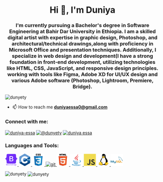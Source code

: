 <h1 align="center">Hi 👋, I'm Duniya</h1>
<h3 align="center">I'm currently pursuing a Bachelor's degree in Software Engineering at Bahir Dar University in Ethiopia. I am a skilled digital artist with expertise in graphic design, Photoshop, and architectural/technical drawings,along with proficiency in Microsoft Office and presentation techniques. Additionally, I specialize in web design and development(I have a strong foundation in front-end development, utilizing technologies like HTML, CSS, JavaScript, and responsive design principles. working with tools like Figma, Adobe XD for UI/UX design and various Adobe software (Photoshop, Lightroom, Premiere, Bridge).</h3>

<p align="left"> <img src="https://komarev.com/ghpvc/?username=dunyety&label=Profile%20views&color=0e75b6&style=flat" alt="dunyety" /> </p>

- 📫 How to reach me **duniyaessa0@gmail.com**

<h3 align="left">Connect with me:</h3>
<p align="left">
<a href="https://linkedin.com/in/duniya-essa" target="blank"><img align="center" src="https://raw.githubusercontent.com/rahuldkjain/github-profile-readme-generator/master/src/images/icons/Social/linked-in-alt.svg" alt="duniya-essa" height="30" width="40" /></a>
<a href="https://instagram.com/@dunyety" target="blank"><img align="center" src="https://raw.githubusercontent.com/rahuldkjain/github-profile-readme-generator/master/src/images/icons/Social/instagram.svg" alt="@dunyety" height="30" width="40" /></a>
<a href="https://www.youtube.com/c/duniya essa" target="blank"><img align="center" src="https://raw.githubusercontent.com/rahuldkjain/github-profile-readme-generator/master/src/images/icons/Social/youtube.svg" alt="duniya essa" height="30" width="40" /></a>
</p>

<h3 align="left">Languages and Tools:</h3>
<p align="left">  <a href="https://getbootstrap.com" target="_blank" rel="noreferrer"> <img src="https://raw.githubusercontent.com/devicons/devicon/master/icons/bootstrap/bootstrap-plain-wordmark.svg" alt="bootstrap" width="40" height="40"/> </a> <a href="https://www.w3schools.com/cpp/" target="_blank" rel="noreferrer"> <img src="https://raw.githubusercontent.com/devicons/devicon/master/icons/cplusplus/cplusplus-original.svg" alt="cplusplus" width="40" height="40"/> </a> <a href="https://www.w3schools.com/css/" target="_blank" rel="noreferrer"> <img src="https://raw.githubusercontent.com/devicons/devicon/master/icons/css3/css3-original-wordmark.svg" alt="css3" width="40" height="40"/> </a>  <a href="https://git-scm.com/" target="_blank" rel="noreferrer"> <img src="https://www.vectorlogo.zone/logos/git-scm/git-scm-icon.svg" alt="git" width="40" height="40"/> </a> <a href="https://www.w3.org/html/" target="_blank" rel="noreferrer"> <img src="https://raw.githubusercontent.com/devicons/devicon/master/icons/html5/html5-original-wordmark.svg" alt="html5" width="40" height="40"/> </a> <a href="https://www.java.com" target="_blank" rel="noreferrer"> <img src="https://raw.githubusercontent.com/devicons/devicon/master/icons/java/java-original.svg" alt="java" width="40" height="40"/> </a> <a href="https://developer.mozilla.org/en-US/docs/Web/JavaScript" target="_blank" rel="noreferrer"> <img src="https://raw.githubusercontent.com/devicons/devicon/master/icons/javascript/javascript-original.svg" alt="javascript" width="40" height="40"/> </a> <a href="https://www.linux.org/" target="_blank" rel="noreferrer"> <img src="https://raw.githubusercontent.com/devicons/devicon/master/icons/linux/linux-original.svg" alt="linux" width="40" height="40"/> </a>  <a href="https://www.mysql.com/" target="_blank" rel="noreferrer"> <img src="https://raw.githubusercontent.com/devicons/devicon/master/icons/mysql/mysql-original-wordmark.svg" alt="mysql" width="40" height="40"/> </a> </p>

<p><img align="left" src="https://github-readme-stats.vercel.app/api/top-langs?username=dunyety&show_icons=true&locale=en&layout=compact" alt="dunyety" /></p>

<p>&nbsp;<img align="center" src="https://github-readme-stats.vercel.app/api?username=dunyety&show_icons=true&locale=en" alt="dunyety" /></p>
